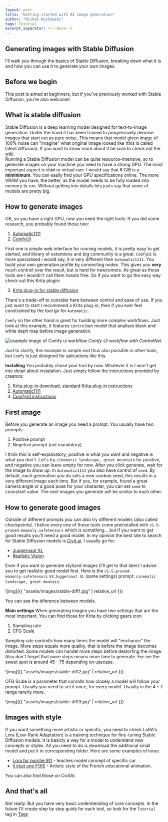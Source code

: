 ```yaml
---
layout: post
title: "Getting started with AI image generation"
author: "Michał Kozłowski"
tags: Tutorial
excerpt_separator: <!--more-->
---
```


## Generating images with Stable Diffusion
I’ll walk you through the basics of Stable Diffusion, breaking down what it is and how you can use it to generate your own images. 
<!--more--> 

## Before we begin
This post is aimed at beginners, but if you’ve previously worked with Stable Diffusion, you’re also welcome!

## What is stable diffusion
Stable Diffusion is a deep learning model designed for text-to-image generation. Under the hood it has been trained to progressively denoise images that start out as pure noise. This means that model given image of 100% noise can "imagine" what original image looked like (this is called latent diffusion). If you want to know more about it be sure to check out the [wiki](https://en.wikipedia.org/wiki/Latent_diffusion_model).   
Running a Stable Diffusion model can be quite resource-intensive, so to generate images on your machine you need to have a strong GPU. The most important aspect is `VRAM` or virtual ram. I would say that 6 GiB is a **miminimum**. You can easily find your GPU specifications online. The more VRAM you have, the better, as the model needs to be fully loaded into memory to run. Without getting into details lets justs say that some of models are pretty big. 

## How to generate images
OK, so you have a right GPU, now you need the right tools. If you did some research, you probably found those two:
1. [Automatic1111](https://github.com/AUTOMATIC1111/stable-diffusion-webui)
2. [ComfyUI](https://github.com/comfyanonymous/ComfyUI)

First one is simple web interface for running models, it is pretty easy to get started, and library of extentions and big community is a great. `ComfyUI` is more specialised i would say, it is very different then `Automatic1111`. You build your own generation profile by connecting nodes. This gives you **very** much controll over the result, but is hard for newcomers. As great as those tools are I wouldn't call them hassle free. So if you want to go the easy way check out this Krita plugin:

3. [Krita plug-in for stable diffusion](https://github.com/Acly/krita-ai-diffusion)

There's a trade-off to consider here between control and ease of use. If you just want to start I recommend a Krita plug-in, then if you ever feel constrained by the tool go for `Automatic`. 
   
`Comfy` on the other hand is great for building more complex workflows. Just look at this example, it features `ControlNet` model that analises black and white deph map before image generation.

![example image of Comfy ui workflow](https://comfyanonymous.github.io/ComfyUI_examples/controlnet/depth_controlnet.png)
_Comfy UI workflow with ControlNet_

Just to clarify, this example is simple and thus also possible in other tools, but `Comfy` is just designed for aplications like this.

**Installing**
You probably chose your tool by now. Whatever it is I won't get into detail about instalation. Just simply follow the instructions provided by creators:

1. [Krita plug-in download](https://github.com/Acly/krita-ai-diffusion/releases/), [standard Krita plug-in instructions](https://docs.krita.org/en/user_manual/python_scripting/install_custom_python_plugin.html)
2. [Automatic1111](https://github.com/AUTOMATIC1111/stable-diffusion-webui?tab=readme-ov-file#installation-and-running)
3. [ComfyUI instructions](https://github.com/comfyanonymous/ComfyUI?tab=readme-ov-file#installing)

## First image
Before you generate an image you need a prompt. You usually have two prompts:
1. Positive prompt
2. Negetive prompt (not mandatory)

I think this is self-explanatory; positive is what you want and negative is what you don't. Let's try `cinematic landscape, great mountain` for positive, and negative you can leave empty for now. After you click generate, wait for the image to show up. In `Automatic1111` you also have control of `seed`. By default, each generation you do sets a new random seed, this results in a very different image each time. But if you, for example, found a great camera angle or a good pose for your character, you can set `seed` to cnonstant value. The next images you generate will be similar to each other.

## How to generate good images
Outside of different prompts you can also try different models (also called checkpoints). I belive every one of those tools come preinstalled with `v1-5-pruned-emaonly.safetensors` which is something... but if you want to get good results you'll need a good model. In my opinion the best site to search for Stable Diffusion models is [Civit.ai](https://civitai.com/). I usually go for:
- [Juggernaut XL](https://civitai.com/models/133005/juggernaut-xl)
- [Realistic Vision](https://civitai.com/models/4201?modelVersionId=501240)

Even if you want to generate stylized images (I'll get to that later) I advise you to get realistic good model first. Here is the `v1-5-pruned-emaonly.safetensors` vs `Juggernaut XL` (same settings) prompt: `cinematic landscape, great moutain`.

![img]({{ "assets/images/stable-diff1.jpg" | relative_url }})

You can see the diference between models.

**Main settings**
When generating images you have two settings that are the most important. You can find those for Krita by clicking gears icon
1. Sampling rate
2. CFG Scale

Sampling rate controlls how many times the model will "enchance" the image. More steps equals more quality, that is before the image becomes distorted. Some models can handel more steps before destorting the image. Also don't forget that more steps means more time to generate. For me the sweet spot is around 45 - 75 depending on usecase.

![img]({{ "assets/images/stable-diff2.jpg" | relative_url }})

CFG Scale is a parameter that conrolls how closely a model will follow your prompt. Usually you need to set it once, for every model. Usually in the 4 - 7 range rarerly more.

![img]({{ "assets/images/stable-diff3.jpg" | relative_url }})

## Images with style
If you want something more artistic or specific, you need to check LoRA's. Lora (Low-Rank Adaptation) is a training technique for fine-tuning Stable Diffusion models. It is basicly a way for a model to understand new concepts or styles. All you need to do is download the additional small model and put it in corresponding folder. Here are some examples of loras:
- [Lora for porche 911](https://civitai.com/models/647663/porsche-911-gts-2024-flux)  - teaches model concept of specific car
- [Il était une FOIS](https://civitai.com/models/631617/style-lora-il-etait-une-fois) - Artistic style of the French educational animation.

You can also find those on CivitAI.

## And that's all
Not really. But you have very basic understending of core concepts. In the future I'll create step by step guids for each tool, so look for the `Tutorial` tag in [Tags](https://m1chol.github.io/m1/tags/)

